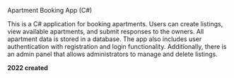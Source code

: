 Apartment Booking App (C#)

This is a C# application for booking apartments. Users can create listings, view available apartments, and submit responses to the owners.
All apartment data is stored in a database. The app also includes user authentication with registration and login functionality.
Additionally, there is an admin panel that allows administrators to manage and delete listings.


**2022 created**
